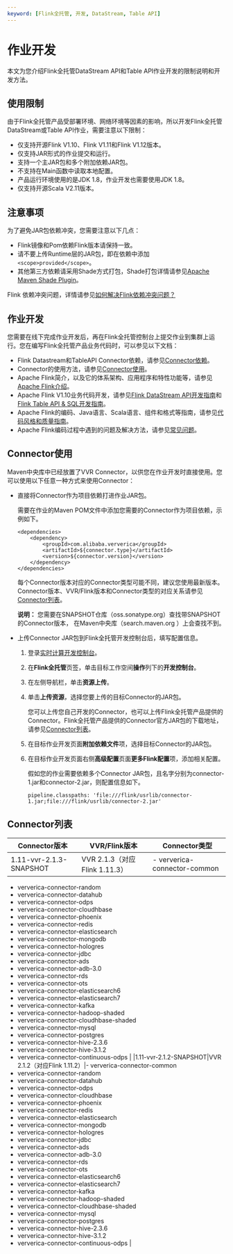 ```yaml
---
keyword: [Flink全托管, 开发, DataStream, Table API]
---
```


# 作业开发

本文为您介绍Flink全托管DataStream API和Table API作业开发的限制说明和开发方法。

## 使用限制

由于Flink全托管产品受部署环境、网络环境等因素的影响，所以开发Flink全托管DataStream或Table API作业，需要注意以下限制：

-   仅支持开源Flink V1.10、Flink V1.11和Flink V1.12版本。
-   仅支持JAR形式的作业提交和运行。
-   支持一个主JAR包和多个附加依赖JAR包。
-   不支持在Main函数中读取本地配置。
-   产品运行环境使用的是JDK 1.8，作业开发也需要使用JDK 1.8。
-   仅支持开源Scala V2.11版本。

## 注意事项

为了避免JAR包依赖冲突，您需要注意以下几点：

-   Flink镜像和Pom依赖Flink版本请保持一致。
-   请不要上传Runtime层的JAR包，即在依赖中添加`<scope>provided</scope>`。
-   其他第三方依赖请采用Shade方式打包，Shade打包详情请参见[Apache Maven Shade Plugin](https://maven.apache.org/plugins/maven-shade-plugin/index.html)。

Flink 依赖冲突问题，详情请参见[如何解决Flink依赖冲突问题？](/intl.zh-CN/Flink全托管/常见问题.md)

## 作业开发

您需要在线下完成作业开发后，再在Flink全托管控制台上提交作业到集群上运行。您在编写Flink全托管产品业务代码时，可以参见以下文档：

-   Flink Datastream和TableAPI Connector依赖，请参见[Connector依赖](http://oss.sonatype.org/)。
-   Connector的使用方法，请参见[Connector使用](#section_x4p_87g_as0)。
-   Apache Flink简介，以及它的体系架构、应用程序和特性功能等，请参见[Apache Flink介绍](https://flink.apache.org/flink-architecture.html)。
-   Apache Flink V1.10业务代码开发，请参见[Flink DataStream API开发指南](https://ci.apache.org/projects/flink/flink-docs-release-1.10/dev/datastream_api.html)和[Flink Table API & SQL开发指南](https://ci.apache.org/projects/flink/flink-docs-release-1.10/dev/table/)。
-   Apache Flink的编码、Java语言、Scala语言、组件和格式等指南，请参见[代码风格和质量指南](https://flink.apache.org/contributing/code-style-and-quality-preamble.html)。
-   Apache Flink编码过程中遇到的问题及解决方法，请参见[常见问题](https://flink.apache.org/gettinghelp.html)。

## Connector使用

Maven中央库中已经放置了VVR Connector，以供您在作业开发时直接使用。您可以使用以下任意一种方式来使用Connector：

-   直接将Connector作为项目依赖打进作业JAR包。

    需要在作业的Maven POM文件中添加您需要的Connector作为项目依赖，示例如下。

    ```
    <dependencies>
        <dependency>
            <groupId>com.alibaba.ververica</groupId>
            <artifactId>${connector.type}</artifactId>
            <version>${connector.version}</version>
        </dependency>
    </dependencies>
    ```

    每个Connector版本对应的Connector类型可能不同，建议您使用最新版本。Connector版本、VVR/Flink版本和Connector类型的对应关系请参见[Connector列表](#section_nqp_8t8_3cb)。

    **说明：** 您需要在SNAPSHOT仓库（oss.sonatype.org）查找带SNAPSHOT的Connector版本， 在Maven中央库（search.maven.org ）上会查找不到。

-   上传Connector JAR包到Flink全托管开发控制台后，填写配置信息。
    1.  登录[实时计算开发控制台](https://realtime-compute.console.aliyun.com/regions/cn-shanghai)。
    2.  在**Flink全托管**页签，单击目标工作空间**操作**列下的**开发控制台**。
    3.  在左侧导航栏，单击**资源上传**。
    4.  单击**上传资源**，选择您要上传的目标Connector的JAR包。

        您可以上传您自己开发的Connector，也可以上传Flink全托管产品提供的Connector。Flink全托管产品提供的Connector官方JAR包的下载地址，请参见[Connector列表](https://repo1.maven.org/maven2/com/alibaba/ververica/)。

    5.  在目标作业开发页面**附加依赖文件**项，选择目标Connector的JAR包。
    6.  在目标作业开发页面右侧**高级配置**页面**更多Flink配置**项，添加相关配置。

        假如您的作业需要依赖多个Connector JAR包，且名字分别为connector-1.jar和connector-2.jar，则配置信息如下。

        ```
        pipeline.classpaths: 'file:///flink/usrlib/connector-1.jar;file:///flink/usrlib/connector-2.jar'
        ```


## Connector列表

|Connector版本|VVR/Flink版本|Connector类型|
|-----------|-----------|-----------|
|1.11-vvr-2.1.3-SNAPSHOT|VVR 2.1.3（对应Flink 1.11.3）|-   ververica-connector-common
-   ververica-connector-random
-   ververica-connector-datahub
-   ververica-connector-odps
-   ververica-connector-cloudhbase
-   ververica-connector-phoenix
-   ververica-connector-redis
-   ververica-connector-elasticsearch
-   ververica-connector-mongodb
-   ververica-connector-hologres
-   ververica-connector-jdbc
-   ververica-connector-ads
-   ververica-connector-adb-3.0
-   ververica-connector-rds
-   ververica-connector-ots
-   ververica-connector-elasticsearch6
-   ververica-connector-elasticsearch7
-   ververica-connector-kafka
-   ververica-connector-hadoop-shaded
-   ververica-connector-cloudhbase-shaded
-   ververica-connector-mysql
-   ververica-connector-postgres
-   ververica-connector-hive-2.3.6
-   ververica-connector-hive-3.1.2
-   ververica-connector-continuous-odps |
|1.11-vvr-2.1.2-SNAPSHOT|VVR 2.1.2（对应Flink 1.11.2）|-   ververica-connector-common
-   ververica-connector-random
-   ververica-connector-datahub
-   ververica-connector-odps
-   ververica-connector-cloudhbase
-   ververica-connector-phoenix
-   ververica-connector-redis
-   ververica-connector-elasticsearch
-   ververica-connector-mongodb
-   ververica-connector-hologres
-   ververica-connector-jdbc
-   ververica-connector-ads
-   ververica-connector-adb-3.0
-   ververica-connector-rds
-   ververica-connector-ots
-   ververica-connector-elasticsearch6
-   ververica-connector-elasticsearch7
-   ververica-connector-kafka
-   ververica-connector-hadoop-shaded
-   ververica-connector-cloudhbase-shaded
-   ververica-connector-mysql
-   ververica-connector-postgres
-   ververica-connector-hive-2.3.6
-   ververica-connector-hive-3.1.2
-   ververica-connector-continuous-odps |

